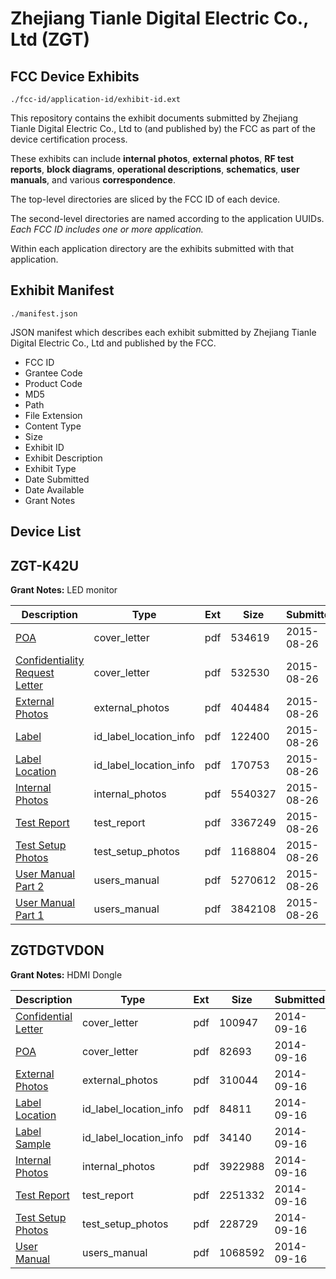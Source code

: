 # Zhejiang Tianle Digital Electric Co., Ltd (ZGT)
## FCC Device Exhibits

```
./fcc-id/application-id/exhibit-id.ext
```

This repository contains the exhibit documents submitted by Zhejiang Tianle Digital Electric Co., Ltd to (and published by) the FCC as part of the device certification process.

These exhibits can include **internal photos**, **external photos**, **RF test reports**, **block diagrams**, **operational descriptions**, **schematics**, **user manuals**, and various **correspondence**.

The top-level directories are sliced by the FCC ID of each device.

The second-level directories are named according to the application UUIDs. *Each FCC ID includes one or more application.*

Within each application directory are the exhibits submitted with that application. 

## Exhibit Manifest

```
./manifest.json
```

JSON manifest which describes each exhibit submitted by Zhejiang Tianle Digital Electric Co., Ltd and published by the FCC.

- FCC ID
- Grantee Code
- Product Code
- MD5
- Path
- File Extension
- Content Type
- Size
- Exhibit ID
- Exhibit Description
- Exhibit Type
- Date Submitted
- Date Available
- Grant Notes

## Device List
## ZGT-K42U
**Grant Notes:** LED monitor

| Description | Type | Ext | Size | Submitted | Available |
| ----------- | ---- | --- | ---- | --------- | --------- |
| [POA](ZGT-K42U/7585596024b55e95489d9e4422c0133d/2725890.pdf) | cover_letter | pdf | 534619 | 2015-08-26 | 2015-08-26 |
| [Confidentiality Request Letter](ZGT-K42U/7585596024b55e95489d9e4422c0133d/2725892.pdf) | cover_letter | pdf | 532530 | 2015-08-26 | 2015-08-26 |
| [External Photos](ZGT-K42U/7585596024b55e95489d9e4422c0133d/2725893.pdf) | external_photos | pdf | 404484 | 2015-08-26 | 2015-08-26 |
| [Label](ZGT-K42U/7585596024b55e95489d9e4422c0133d/2725887.pdf) | id_label_location_info | pdf | 122400 | 2015-08-26 | 2015-08-26 |
| [Label Location](ZGT-K42U/7585596024b55e95489d9e4422c0133d/2725888.pdf) | id_label_location_info | pdf | 170753 | 2015-08-26 | 2015-08-26 |
| [Internal Photos](ZGT-K42U/7585596024b55e95489d9e4422c0133d/2725889.pdf) | internal_photos | pdf | 5540327 | 2015-08-26 | 2015-08-26 |
| [Test Report](ZGT-K42U/7585596024b55e95489d9e4422c0133d/2725891.pdf) | test_report | pdf | 3367249 | 2015-08-26 | 2015-08-26 |
| [Test Setup Photos](ZGT-K42U/7585596024b55e95489d9e4422c0133d/2725886.pdf) | test_setup_photos | pdf | 1168804 | 2015-08-26 | 2015-08-26 |
| [User Manual Part 2](ZGT-K42U/7585596024b55e95489d9e4422c0133d/2725884.pdf) | users_manual | pdf | 5270612 | 2015-08-26 | 2015-08-26 |
| [User Manual Part 1](ZGT-K42U/7585596024b55e95489d9e4422c0133d/2725885.pdf) | users_manual | pdf | 3842108 | 2015-08-26 | 2015-08-26 |
## ZGTDGTVDON
**Grant Notes:** HDMI Dongle

| Description | Type | Ext | Size | Submitted | Available |
| ----------- | ---- | --- | ---- | --------- | --------- |
| [Confidential Letter](ZGTDGTVDON/1dabe115b54afed566dc565cfe4f1c56/2390202.pdf) | cover_letter | pdf | 100947 | 2014-09-16 | 2014-09-16 |
| [POA](ZGTDGTVDON/1dabe115b54afed566dc565cfe4f1c56/2390207.pdf) | cover_letter | pdf | 82693 | 2014-09-16 | 2014-09-16 |
| [External Photos](ZGTDGTVDON/1dabe115b54afed566dc565cfe4f1c56/2390203.pdf) | external_photos | pdf | 310044 | 2014-09-16 | 2014-09-16 |
| [Label Location](ZGTDGTVDON/1dabe115b54afed566dc565cfe4f1c56/2390204.pdf) | id_label_location_info | pdf | 84811 | 2014-09-16 | 2014-09-16 |
| [Label Sample](ZGTDGTVDON/1dabe115b54afed566dc565cfe4f1c56/2390205.pdf) | id_label_location_info | pdf | 34140 | 2014-09-16 | 2014-09-16 |
| [Internal Photos](ZGTDGTVDON/1dabe115b54afed566dc565cfe4f1c56/2390206.pdf) | internal_photos | pdf | 3922988 | 2014-09-16 | 2014-09-16 |
| [Test Report](ZGTDGTVDON/1dabe115b54afed566dc565cfe4f1c56/2390208.pdf) | test_report | pdf | 2251332 | 2014-09-16 | 2014-09-16 |
| [Test Setup Photos](ZGTDGTVDON/1dabe115b54afed566dc565cfe4f1c56/2390209.pdf) | test_setup_photos | pdf | 228729 | 2014-09-16 | 2014-09-16 |
| [User Manual](ZGTDGTVDON/1dabe115b54afed566dc565cfe4f1c56/2390210.pdf) | users_manual | pdf | 1068592 | 2014-09-16 | 2014-09-16 |
